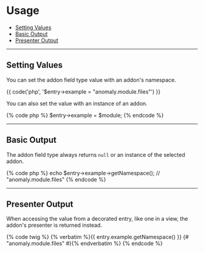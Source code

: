# Usage

- [Setting Values](#mutator)
- [Basic Output](#output)
- [Presenter Output](#presenter)

<hr>

<a name="mutator"></a>
## Setting Values

You can set the addon field type value with an addon's namespace.

{{ code('php', '$entry->example = "anomaly.module.files"') }}

You can also set the value with an instance of an addon.

{% code php %}
$entry->example = $module;
{% endcode %}

<hr>

<a name="output"></a>
## Basic Output

The addon field type always returns `null` or an instance of the selected addon.

{% code php %}
echo $entry->example->getNamespace(); // "anomaly.module.files"
{% endcode %}

<hr>

<a name="presenter"></a>
## Presenter Output

When accessing the value from a decorated entry, like one in a view, the addon's presenter is returned instead.

{% code twig %}
{% verbatim %}{{ entry.example.getNamespace() }} {# "anomaly.module.files" #}{% endverbatim %}
{% endcode %}